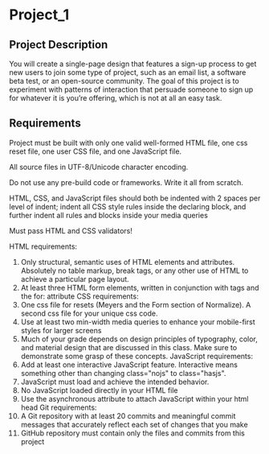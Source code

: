 # Project_1
## Project Description
You will create a single-page design that features a sign-up process to get new users to join some type of project, such as an email list, a software beta test, or an open-source community. The goal of this project is to experiment with patterns of interaction that persuade someone to sign up for whatever it is you’re offering, which is not at all an easy task.

## Requirements
Project must be built with only one valid well-formed HTML file, one css reset file, one user CSS file, and one JavaScript file.

All source files in UTF-8/Unicode character encoding.

Do not use any pre-build code or frameworks. Write it all from scratch.

HTML, CSS, and JavaScript files should both be indented with 2 spaces per level of indent; indent all CSS style rules inside the declaring block, and further indent all rules and blocks inside your media queries

Must pass HTML and CSS validators!

HTML requirements:
1. Only structural, semantic uses of HTML elements and attributes. Absolutely no table markup, break tags, or any other use of HTML to achieve a particular page layout.
2. At least three HTML form elements, written in conjunction with <label> tags and the for: attribute
CSS requirements:
1. One css file for resets (Meyers and the Form section of Normalize). A second css file for your unique css code.
2. Use at least two min-width media queries to enhance your mobile-first styles for larger screens
3. Much of your grade depends on design principles of typography, color, and material design that are discussed in this class. Make sure to demonstrate some grasp of these concepts.
JavaScript requirements:
1. Add at least one interactive JavaScript feature. Interactive means something other than changing class="nojs" to class="hasjs".
2. JavaScript must load and achieve the intended behavior.
3. No JavaScript loaded directly in your HTML file
4. Use the asynchronous attribute to attach JavaScript within your html head
Git requirements:
1. A Git repository with at least 20 commits and meaningful commit messages that accurately reflect each set of changes that you make
2. GitHub repository must contain only the files and commits from this project
